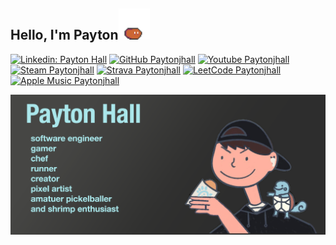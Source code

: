 <h2> Hello, I'm Payton<img src="slime-move.gif" width="50"></h2>

[![Linkedin: Payton Hall](https://img.shields.io/badge/LinkedIn-0077B5?style=for-the-badge&logo=linkedin&logoColor=white)]([https://www.linkedin.com/in/thaianebraga/](https://www.linkedin.com/in/payton-hall-47a498125/))
[![GitHub Paytonjhall](https://img.shields.io/badge/GitHub-100000?style=for-the-badge&logo=github&logoColor=white)](https://github.com/Paytonjhall)
[![Youtube Paytonjhall](https://img.shields.io/badge/YouTube-FF0000?style=for-the-badge&logo=youtube&logoColor=white)](https://www.youtube.com/@3Gundi)
[![Steam Paytonjhall](https://img.shields.io/badge/Steam-000000?style=for-the-badge&logo=steam&logoColor=white)](https://steamcommunity.com/id/paybaeslay/)
[![Strava Paytonjhall](https://img.shields.io/badge/Strava-FC4C02?style=for-the-badge&logo=strava&logoColor=white)](https://www.strava.com/athletes/179143213)
[![LeetCode Paytonjhall](https://img.shields.io/badge/-LeetCode-FFA116?style=for-the-badge&logo=LeetCode&logoColor=black)](https://leetcode.com/u/Paytonjhall/)
[![Apple Music Paytonjhall](https://img.shields.io/badge/apple%20music-FA243C?style=for-the-badge&logo=apple%20music&logoColor=white
)](https://music.apple.com/profile/paythall)

![profilePic.png](profilePic.png)
